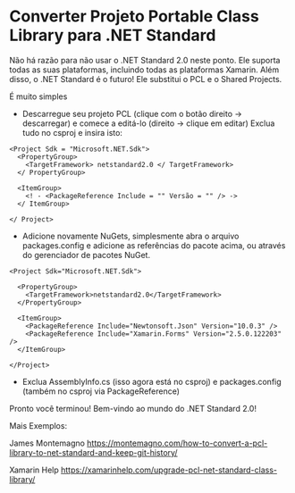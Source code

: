 # Converter Projeto Portable Class Library para .NET Standard

Não há razão para não usar o .NET Standard 2.0 neste ponto. 
Ele suporta todas as suas plataformas, incluindo todas as plataformas Xamarin.
Além disso, o .NET Standard é o futuro! Ele substitui o PCL e o Shared Projects.

É muito simples

- Descarregue seu projeto PCL (clique com o botão direito -> descarregar) 
e comece a editá-lo (direito -> clique em editar)
Exclua tudo no csproj e insira isto:

```
<Project Sdk = "Microsoft.NET.Sdk">
  <PropertyGroup>
    <TargetFramework> netstandard2.0 </ TargetFramework>
  </ PropertyGroup>

  <ItemGroup>
    <! - <PackageReference Include = "" Versão = "" /> ->
  </ ItemGroup>

</ Project>

```

- Adicione novamente NuGets, simplesmente abra o arquivo packages.config e adicione as referências do pacote acima, 
ou através do gerenciador de pacotes NuGet.

```
<Project Sdk="Microsoft.NET.Sdk">

  <PropertyGroup>
    <TargetFramework>netstandard2.0</TargetFramework>
  </PropertyGroup>

  <ItemGroup>
    <PackageReference Include="Newtonsoft.Json" Version="10.0.3" />
    <PackageReference Include="Xamarin.Forms" Version="2.5.0.122203" />
  </ItemGroup>

</Project>
```

- Exclua AssemblyInfo.cs (isso agora está no csproj) e 
packages.config (também no csproj via PackageReference)

Pronto você terminou! 
Bem-vindo ao mundo do .NET Standard 2.0! 

Mais Exemplos:

James Montemagno
https://montemagno.com/how-to-convert-a-pcl-library-to-net-standard-and-keep-git-history/

Xamarin Help
https://xamarinhelp.com/upgrade-pcl-net-standard-class-library/
